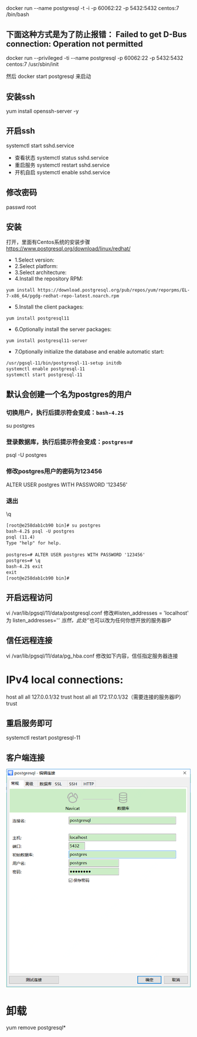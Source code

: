 
## 

docker run --name postgresql -t -i -p 60062:22 -p 5432:5432 centos:7 /bin/bash 

## 下面这种方式是为了防止报错： Failed to get D-Bus connection: Operation not permitted
docker run --privileged -ti --name postgresql -p 60062:22 -p 5432:5432 centos:7 /usr/sbin/init


然后  docker start postgresql 来启动

## 安装ssh


yum install openssh-server -y

## 开启ssh

systemctl start sshd.service
- 查看状态
systemctl status sshd.service
- 重启服务
systemctl restart sshd.service
- 开机自启
systemctl enable sshd.service



## 修改密码

passwd root

## 安装

打开，里面有Centos系统的安装步骤
https://www.postgresql.org/download/linux/redhat/


- 1.Select version:
- 2.Select platform:
- 3.Select architecture:
- 4.Install the repository RPM:

```
yum install https://download.postgresql.org/pub/repos/yum/reporpms/EL-7-x86_64/pgdg-redhat-repo-latest.noarch.rpm
```

- 5.Install the client packages:

```
yum install postgresql11
```

- 6.Optionally install the server packages:

```
yum install postgresql11-server
```

- 7.Optionally initialize the database and enable automatic start:

```
/usr/pgsql-11/bin/postgresql-11-setup initdb
systemctl enable postgresql-11
systemctl start postgresql-11
```


## 默认会创建一个名为postgres的用户

### 切换用户，执行后提示符会变成：`bash-4.2$`
su postgres
### 登录数据库，执行后提示符会变成：`postgres=#`
psql -U postgres
### 修改postgres用户的密码为123456
ALTER USER postgres WITH PASSWORD '123456'
### 退出
\q


```
[root@e258dab1cb90 bin]# su postgres
bash-4.2$ psql -U postgres
psql (11.4)
Type "help" for help.

postgres=# ALTER USER postgres WITH PASSWORD '123456'
postgres=# \q
bash-4.2$ exit
exit
[root@e258dab1cb90 bin]#
```

## 开启远程访问

vi /var/lib/pgsql/11/data/postgresql.conf
修改#listen_addresses = 'localhost'  为  listen_addresses='*'
当然，此处‘*’也可以改为任何你想开放的服务器IP

## 信任远程连接

vi /var/lib/pgsql/11/data/pg_hba.conf
修改如下内容，信任指定服务器连接
# IPv4 local connections:
host    all            all      127.0.0.1/32      trust
host    all            all      172.17.0.1/32（需要连接的服务器IP）  trust


## 重启服务即可

systemctl restart postgresql-11

## 客户端连接

![](img/mk-2019-06-24-17-10-31.png)

# 卸载

yum remove postgresql*
